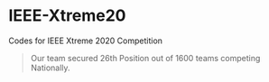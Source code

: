 # IEEE-Xtreme20
Codes for IEEE Xtreme 2020 Competition
> Our team secured 26th Position out of 1600 teams competing Nationally.
